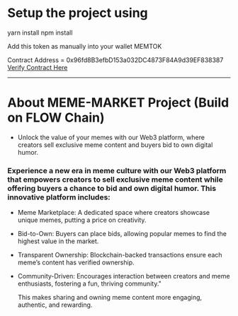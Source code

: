 # Setup the project using 

yarn install 
npm install

Add this token as manually into your wallet MEMTOK

Contract Address = 0x96fd8B3efbD153a032DC4873F84A9d39EF838387
[Verify Contract Here](https://evm-testnet.flowscan.io/token/0x96fd8B3efbD153a032DC4873F84A9d39EF838387)

------------

# About MEME-MARKET Project (Build on FLOW Chain)

- Unlock the value of your memes with our Web3 platform, where creators sell exclusive meme content and buyers bid to own digital humor.

### Experience a new era in meme culture with our Web3 platform that empowers creators to sell exclusive meme content while offering buyers a chance to bid and own digital humor. This innovative platform includes:

- Meme Marketplace: A dedicated space where creators showcase unique memes, putting a price on creativity.
- Bid-to-Own: Buyers can place bids, allowing popular memes to find the highest value in the market.
- Transparent Ownership: Blockchain-backed transactions ensure each meme’s content has verified ownership.
- Community-Driven: Encourages interaction between creators and meme enthusiasts, fostering a fun, thriving community."

   This makes sharing and owning meme content more engaging, authentic, and rewarding.






